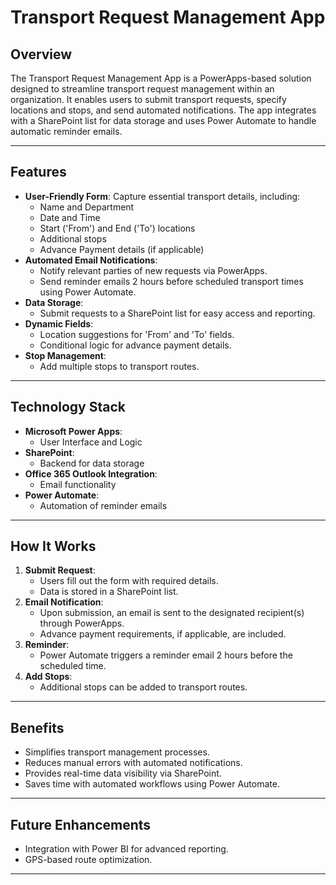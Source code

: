 # Transport Request Management App

## Overview
The Transport Request Management App is a PowerApps-based solution designed to streamline transport request management within an organization. It enables users to submit transport requests, specify locations and stops, and send automated notifications. The app integrates with a SharePoint list for data storage and uses Power Automate to handle automatic reminder emails.

---

## Features
- **User-Friendly Form**: Capture essential transport details, including:
  - Name and Department
  - Date and Time
  - Start ('From') and End ('To') locations
  - Additional stops
  - Advance Payment details (if applicable)
- **Automated Email Notifications**:
  - Notify relevant parties of new requests via PowerApps.
  - Send reminder emails 2 hours before scheduled transport times using Power Automate.
- **Data Storage**:
  - Submit requests to a SharePoint list for easy access and reporting.
- **Dynamic Fields**:
  - Location suggestions for 'From' and 'To' fields.
  - Conditional logic for advance payment details.
- **Stop Management**:
  - Add multiple stops to transport routes.

---

## Technology Stack
- **Microsoft Power Apps**:
  - User Interface and Logic
- **SharePoint**:
  - Backend for data storage
- **Office 365 Outlook Integration**:
  - Email functionality
- **Power Automate**:
  - Automation of reminder emails

---

## How It Works
1. **Submit Request**:
   - Users fill out the form with required details.
   - Data is stored in a SharePoint list.
2. **Email Notification**:
   - Upon submission, an email is sent to the designated recipient(s) through PowerApps.
   - Advance payment requirements, if applicable, are included.
3. **Reminder**:
   - Power Automate triggers a reminder email 2 hours before the scheduled time.
4. **Add Stops**:
   - Additional stops can be added to transport routes.

---

## Benefits
- Simplifies transport management processes.
- Reduces manual errors with automated notifications.
- Provides real-time data visibility via SharePoint.
- Saves time with automated workflows using Power Automate.

---

## Future Enhancements
- Integration with Power BI for advanced reporting.
- GPS-based route optimization.

---

